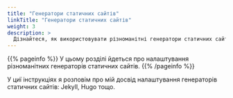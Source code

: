 ```yaml
---
title: "Генератори статичних сайтів"
linkTitle: "Генератори статичних сайтів"
weight: 3
description: >
  Дізнайтеся, як використовувати різноманітні генератори статичних сайтів.
---
```


{{% pageinfo %}}
У цьому розділі йдеться про налаштування різноманітних генераторів статичних сайтів.
{{% /pageinfo %}}

У циї інструкціях я розповім про мій досвід налаштування генераторів статичних сайтів: Jekyll, Hugo тощо.